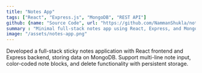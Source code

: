 ```yaml
---
title: "Notes App"
tags: ["React", "Express.js", "MongoDB", "REST API"]
github: {name: "Source Code", url: "https://github.com/NammanShukla/notes-app"}
summary : "Minimal full-stack notes app using React, Express, and MongoDB for persistent note management"
image: "/assets/notes-app.png"
---
```


Developed a full-stack sticky notes application with React frontend and Express backend, storing data on MongoDB. Support multi-line note input, color-coded note blocks, and delete functionality with persistent storage.
